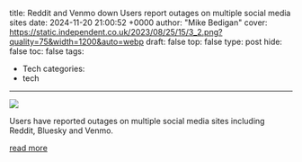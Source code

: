 title: Reddit and Venmo down Users report outages on multiple social media sites
date: 2024-11-20 21:00:52 +0000
author: "Mike Bedigan"
cover: https://static.independent.co.uk/2023/08/25/15/3_2.png?quality=75&width=1200&auto=webp
draft: false
top: false
type: post
hide: false
toc: false
tags:
  - Tech
categories:
  - tech
---

![](https://static.independent.co.uk/2023/08/25/15/3_2.png?quality=75&width=1200&auto=webp)

Users have reported outages on multiple social media sites including Reddit, Bluesky and Venmo.

[read more](https://www.independent.co.uk/news/world/americas/venmo-reddit-outage-down-site-crash-b2650836.html)
